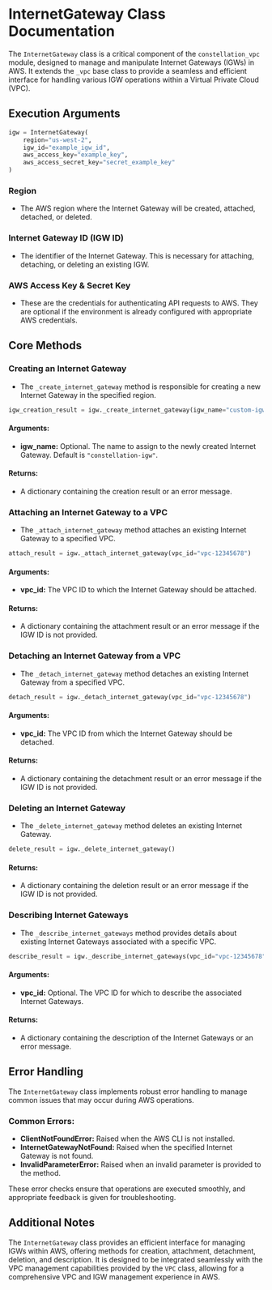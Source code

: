 
# InternetGateway Class Documentation

The `InternetGateway` class is a critical component of the `constellation_vpc` module, designed to manage and manipulate Internet Gateways (IGWs) in AWS. It extends the `_vpc` base class to provide a seamless and efficient interface for handling various IGW operations within a Virtual Private Cloud (VPC).

## **Execution Arguments**

```python
igw = InternetGateway(
    region="us-west-2",
    igw_id="example_igw_id",
    aws_access_key="example_key",
    aws_access_secret_key="secret_example_key"
)
```

### **Region**
- The AWS region where the Internet Gateway will be created, attached, detached, or deleted.

### **Internet Gateway ID (IGW ID)**
- The identifier of the Internet Gateway. This is necessary for attaching, detaching, or deleting an existing IGW.

### **AWS Access Key & Secret Key**
- These are the credentials for authenticating API requests to AWS. They are optional if the environment is already configured with appropriate AWS credentials.

## **Core Methods**

### **Creating an Internet Gateway**
- The `_create_internet_gateway` method is responsible for creating a new Internet Gateway in the specified region.

```python
igw_creation_result = igw._create_internet_gateway(igw_name="custom-igw-name")
```

#### **Arguments:**
- **igw_name:** Optional. The name to assign to the newly created Internet Gateway. Default is `"constellation-igw"`.

#### **Returns:**
- A dictionary containing the creation result or an error message.

### **Attaching an Internet Gateway to a VPC**
- The `_attach_internet_gateway` method attaches an existing Internet Gateway to a specified VPC.

```python
attach_result = igw._attach_internet_gateway(vpc_id="vpc-12345678")
```

#### **Arguments:**
- **vpc_id:** The VPC ID to which the Internet Gateway should be attached.

#### **Returns:**
- A dictionary containing the attachment result or an error message if the IGW ID is not provided.

### **Detaching an Internet Gateway from a VPC**
- The `_detach_internet_gateway` method detaches an existing Internet Gateway from a specified VPC.

```python
detach_result = igw._detach_internet_gateway(vpc_id="vpc-12345678")
```

#### **Arguments:**
- **vpc_id:** The VPC ID from which the Internet Gateway should be detached.

#### **Returns:**
- A dictionary containing the detachment result or an error message if the IGW ID is not provided.

### **Deleting an Internet Gateway**
- The `_delete_internet_gateway` method deletes an existing Internet Gateway.

```python
delete_result = igw._delete_internet_gateway()
```

#### **Returns:**
- A dictionary containing the deletion result or an error message if the IGW ID is not provided.

### **Describing Internet Gateways**
- The `_describe_internet_gateways` method provides details about existing Internet Gateways associated with a specific VPC.

```python
describe_result = igw._describe_internet_gateways(vpc_id="vpc-12345678")
```

#### **Arguments:**
- **vpc_id:** Optional. The VPC ID for which to describe the associated Internet Gateways.

#### **Returns:**
- A dictionary containing the description of the Internet Gateways or an error message.

## **Error Handling**

The `InternetGateway` class implements robust error handling to manage common issues that may occur during AWS operations.

### Common Errors:
- **ClientNotFoundError:** Raised when the AWS CLI is not installed.
- **InternetGatewayNotFound:** Raised when the specified Internet Gateway is not found.
- **InvalidParameterError:** Raised when an invalid parameter is provided to the method.

These error checks ensure that operations are executed smoothly, and appropriate feedback is given for troubleshooting.

## **Additional Notes**

The `InternetGateway` class provides an efficient interface for managing IGWs within AWS, offering methods for creation, attachment, detachment, deletion, and description. It is designed to be integrated seamlessly with the VPC management capabilities provided by the `VPC` class, allowing for a comprehensive VPC and IGW management experience in AWS.

